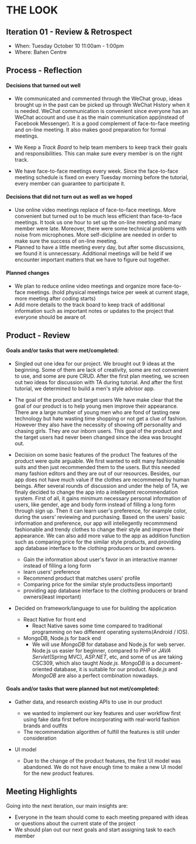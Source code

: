 # THE LOOK

## Iteration 01 - Review & Retrospect

 * When: Tuesday October 10 11:00am - 1:00pm
 * Where: Bahen Centre

## Process - Reflection


#### Decisions that turned out well

* We communicated and commented through the WeChat group, ideas brought up in the past can be picked up through WeChat History when it is needed. WeChat communication is convenient since everyone has an WeChat account and use it as the main communication app(instead of Facebook Messenger). It is a good complement of face-to-face meeting and on-line meeting. It also makes good preparation for formal meetings.

* We Keep a _Track Board_ to help team members to keep track their goals and responsibilities. This can make sure every member is on the right track.
* We have face-to-face meetings every week. Since the face-to-face meeting schedule is fixed on every Tuesday morning before the tutorial, every member can guarantee to participate it. 

#### Decisions that did not turn out as well as we hoped

* Use online video meetings replace of face-to-face meetings. More convenient but turned out to be much less efficient than face-to-face meetings. It took us one hour to set up the on-line meeting and many member were late. Moreover, there were some technical problems with noise from microphones. More self-dicipline are needed in order to make sure the success of on-line meeting. 
* Planned to have a little meeting every day, but after some discussions, we found it is unnecessary. Additional meetings will be held if we encounter important matters that we have to figure out together.
#### Planned changes

* We plan to reduce online video meetings and organize more face-to-face meetings. (hold physical meetings twice per week at current stage, more meeting after coding starts)
* Add more details to the track board to keep track of additional information such as important notes or updates to the project that everyone should be aware of.

## Product - Review

#### Goals and/or tasks that were met/completed:

* Singled out one idea for our project. 
  We brought out 9 ideas at the beginning. Some of them are lack of creativity, some are not convenient to use, and some are pure CRUD. After the first plan meeting, we screen out two ideas for discussion with TA during tutorial. And after the first tutorial, we determined to build a men's style advisor app. 
  
* The goal of the product and target users
    We have make clear that the goal of our product is to help young men improve their appearance. There are a large number of young men who are fond of tasting new technology but hate wasting time shopping or not get a clue of fashion. However they also have the necessity  of showing off personality and chasing girls. They are our inborn users.
    This goal of the product and the target users had never been changed since the idea was brought out.
    
* Decision on some basic features of the product 
    The features of the product were quite arguable. We first wanted to edit many fashionable suits and then just recommended them to the users. But this needed many fashion editors and they are out of our resources. Besides, our app does not have much value if the clothes are recommened by human beings. After several rounds of discussion and under the help of TA, we finaly decided to change the app into a intellegent recommendation system. First of all, it gains minimum necessary personal information of users, like gender, age and body form instead of filling a long form through sign up. Then it can learn user's preference, for example color, during the users' reviewing and purchasing. Based on the users' basic information and preference, our app will intellegently recommmend fashionable and trendy clothes to change their style and improve their appearance. We can also add more value to the app as addition function such as comparing price for the similar style products, and providing app database interface to the clothing producers or brand owners. 
  * Gain the information about user's favor in an interactive manner instead of filling a long form
  * learn users' preference
  * Recommend product that matches users' profile
  * Comparing price for the similar style products(less important)
  * providing app database interface to the clothing producers or brand owners(least important)
  
* Decided on framework/language to use for building the application
  * React Native for front end
    - React Native saves some time compared to traditional programming on two diffenent operating systems(Android / IOS).
  * MongoDB, Node.js for back end
    - We will use _MongoDB_ for database and Node.js for web server. Node.js us easier for beginner, compared to _PHP_ or _JAVA Servlet_(Spring MVC), _ASP.NET_, etc, and some of us are taking CSC309, which also taught _Node.js_. _MongoDB_ is a document-oriented database, it is suitable for our product. _Node.js_ and _MongoDB_ are also a perfect combination nowadays.

#### Goals and/or tasks that were planned but not met/completed:

* Gather data, and research existing APIs to use in our product
  * we wanted to implement our key features and user workflow first using fake data first before incorporating with real-world fashion brands and outfits
  * The recommendation algorithm of fulfill the features is still under consideration
  
* UI model
  * Due to the change of the product features, the first UI model was abandoned. We do not have enough time to make a new UI model for the new product features.

## Meeting Highlights

Going into the next iteration, our main insights are:

* Everyone in the team should come to each meeting prepared with ideas or questions about the current state of the project
* We should plan out our next goals and start assigning task to each member 
